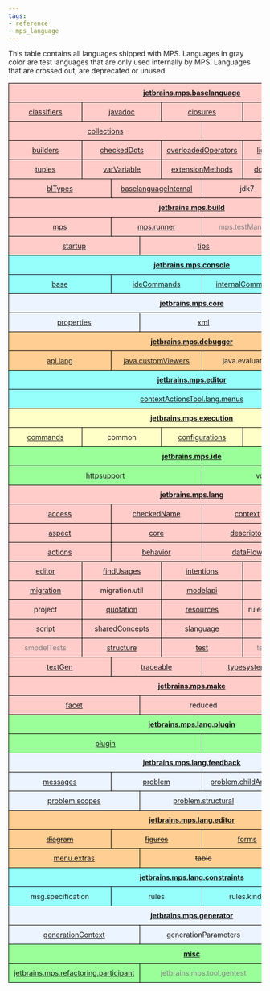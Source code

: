 ```yaml
---
tags:
- reference
- mps_language
---
```


This table contains all languages shipped with MPS. Languages in gray color are test languages that
are only used internally by MPS. Languages that are crossed out, are deprecated or unused.

<style type="text/css">
    
    .tg  {border-collapse:collapse;border-spacing:0; text-align:center}
    .header { font-weight:bold; text-decoration:underline }
    .tg td{border-color:black;border-style:solid;border-width:1px;font-size:14px;
      overflow:hidden;padding:10px 10px}
    .tg th{border-color:black;border-style:solid;border-width:1px;font-size:14px;
      overflow:hidden;padding:10px 10px;}
    .bg-green{background-color:#9aff99}
    .bg-red{background-color:#ffccc9}
    .bg-purple{background-color:#ffccc9}
    .bg-light-yellow{background-color:#ffffc7}
    .bg-yellow{background-color:#ffce93}
    .bg-gray{background-color:#ecf4ff}
    .bg-blue{background-color:#96fffb}
    .test { color: gray }
    table {
      table-layout: fixed ;
      width: 100% ;
    }

    td {
      width: 1.66666666667%;
    }
    </style>
<table class="tg">
<tbody>
  <tr>
    <td class="bg-red header" colspan="60">jetbrains.mps.baselanguage</td>
  </tr>
  <tr>
    <td class="bg-red" colspan="12"><a href="https://www.jetbrains.com/help/mps/base-language.html" target="_blank">classifiers</a></td>
    <td class="bg-red" colspan="12"><a href="http://127.0.0.1:63320/node?ref=r%3A35e808a0-0758-4b03-9053-4675a7ced44c%28jetbrains.mps.baseLanguage.closures.runtime%29%2F3812443517665722909" target="_blank">javadoc</a></td>
    <td class="bg-red" colspan="12"><a href="https://www.jetbrains.com/help/mps/closures.html" target="_blank">closures</a></td>
    <td class="bg-red" colspan="12"><a href="https://www.jetbrains.com/help/mps/testing-languages.html#unittestingwithbtestcase" target="_blank">unitTest</a></td>
    <td class="bg-red" colspan="12"><a href="https://www.jetbrains.com/help/mps/logging.html">logging</a></td>
  </tr>
  <tr>
    <td class="bg-red" colspan="30"><a href="https://www.jetbrains.com/help/mps/collections-language.html">collections</a></td>
    <td class="bg-red" colspan="30"><a href="https://www.jetbrains.com/help/mps/primitive-containers.html" target="_blank">collections.trove</a></td>
  </tr>
  <tr>
    <td class="bg-red" colspan="12"><a href="https://www.jetbrains.com/help/mps/builders.html" target="_blank">builders</a></td>
    <td class="bg-red" colspan="12"><a href="https://www.jetbrains.com/help/mps/other-languages.html#checkeddots" target="_blank">checkedDots</a></td>
    <td class="bg-red" colspan="12"><a href="https://www.jetbrains.com/help/mps/other-languages.html#overloadedoperators" target="_blank">overloadedOperators</a></td>
    <td class="bg-red" colspan="12"><a href="https://www.jetbrains.com/help/mps/lightweight-dsl.html" target="_blank">lightweightdsl</a></td>
    <td class="bg-red" colspan="12"><a href="https://www.jetbrains.com/help/mps/regexp-language.html" target="_blank">regexp</a></td>
  </tr>
  <tr>
    <td class="bg-red" colspan="12"><a href="https://www.jetbrains.com/help/mps/tuples.html" target="_blank">tuples</a></td>
    <td class="bg-red" colspan="12"><a href="../../languages/baselanguage/#var-variable" target="_blank">varVariable</a></td>
    <td class="bg-red" colspan="12"><a href="https://www.jetbrains.com/help/mps/type-extension-methods.html" target="_blank">extensionMethods</a></td>
    <td class="bg-red" colspan="12"><a href="http://mbeddr.com/mps-platform-docs/languages/double_dispatch/">doubleDispatch</a></td>
    <td class="bg-red" colspan="12"><a href="https://www.jetbrains.com/help/mps/other-languages.html#customconstructors" target="_blank">constructors</a></td>
  </tr>
  <tr>
    <td class="bg-red" colspan="15"><a href="https://www.jetbrains.com/help/mps/structure.html#properties">blTypes</a></td>
    <td class="bg-red" colspan="15"><a href="../../languages/baselanguage/#baselanguage-internal" target="_blank">baselanguageInternal</a></td>
    <td class="bg-red" colspan="15"><s>jdk7</s></td>
    <td class="bg-red" colspan="15"><s>jdk8</s></td>
  </tr>
  <tr>
    <td class="bg-purple header" colspan="60"><a href="https://www.jetbrains.com/help/mps/build-language.html" target="_blank">jetbrains.mps.build</a></td>
  </tr>
  <tr>
    <td class="bg-purple" colspan="15"><a href="https://www.jetbrains.com/help/mps/build-language.html#mpsplugin" target="_blank">mps</a></td>
    <td class="bg-purple" colspan="15"><a href="https://www.jetbrains.com/help/mps/build-language.html#mps-runnerplugin" target="_blank">mps.runner</a></td>
    <td class="bg-purple test" colspan="15">mps.testManifest</td>
    <td class="bg-purple" colspan="15"><a href="https://www.jetbrains.com/help/mps/build-language.html#moduletestingplugin" target="_blank">mps.tests</a></td>
  </tr>
  <tr>
    <td class="bg-purple" colspan="20"><a href="https://www.jetbrains.com/help/mps/migration-guide.html#mps20213_migration">startup</a></td>
    <td class="bg-purple" colspan="20"><a href="https://www.jetbrains.com/help/mps/building-standalone-ides-for-your-languages.html#:~:text=folder%20by%20default%3A-,the,-Tips%20%26%20Tricks%20language" target="_blank">tips</a></td>
    <td class="bg-purple" colspan="20">workflow</td>
  </tr>
  <tr>
    <td class="bg-blue header" colspan="60"><span style="font-style:normal"><a href="https://www.jetbrains.com/help/mps/mps-console.html" target="_blank">jetbrains.mps.console</a></span></td>
  </tr>
  <tr>
    <td class="bg-blue" colspan="15"><a href="https://www.jetbrains.com/help/mps/mps-console.html">base</a></td>
    <td class="bg-blue" colspan="15"><a href="https://www.jetbrains.com/help/mps/mps-console.html#consolecommands">ideCommands</a></td>
    <td class="bg-blue" colspan="15"><a href="https://www.jetbrains.com/help/mps/mps-console.html#consolecommands">internalCommands</a></td>
    <td class="bg-blue" colspan="15"><a href="https://www.jetbrains.com/help/mps/scripts.html">scripts</a></td>
  </tr>
  <tr>
    <td class="bg-gray header" colspan="60">jetbrains.mps.core</td>
  </tr>
  <tr>
    <td class="bg-gray" colspan="20"><a href="../../languages/baselanguage/#properties-file">properties</a></td>
    <td class="bg-gray" colspan="20"><a href="https://www.jetbrains.com/help/mps/xml-language.html" target="_blank">xml</a></td>
    <td class="bg-gray" colspan="20"><a href="../../languages/baselanguage/#sax-parser">xml.sax</a></td>

  </tr>
  <tr>
    <td class="bg-yellow header" colspan="60"><span style="font-weight:bold">jetbrains.mps.debugger</span></td>
  </tr>
  <tr>
    <td class="bg-yellow" colspan="15"><a href="https://www.jetbrains.com/help/mps/debugger.html#thefundamentals">api.lang</a></td>
    <td class="bg-yellow" colspan="15"><a href="https://www.jetbrains.com/help/mps/debugger.html#customviewers" target="_blank">java.customViewers</a></td>
    <td class="bg-yellow" colspan="15">java.evaluation</td>
    <td class="bg-yellow" colspan="15">java.privateMembers</td>
  </tr>
  <tr>
    <td class="bg-blue header" colspan="60">jetbrains.mps.editor</td>
  </tr>
  <tr>
    <td class="bg-blue" colspan="60"><a href="https://www.jetbrains.com/help/mps/context-actions-tool.html" target="_blank">contextActionsTool.lang.menus</a></td>
  </tr>
  <tr>
    <td class="bg-light-yellow header" colspan="60">jetbrains.mps.execution</td>
  </tr>
  <tr>
    <td class="bg-light-yellow" colspan="12"><a href="https://www.jetbrains.com/help/mps/run-configurations.html#commands" target="_blank">commands</a></td>
    <td class="bg-light-yellow" colspan="12">common</td>
    <td class="bg-light-yellow" colspan="12"><a href="https://www.jetbrains.com/help/mps/run-configurations.html#configurations" target="_blank"> configurations</a></td>
    <td class="bg-light-yellow" colspan="12"><a href="https://www.jetbrains.com/help/mps/run-configurations.html#settings" target="_blank">settings</a></td>
    <td class="bg-light-yellow" colspan="12"><a href="https://www.jetbrains.com/help/mps/run-configurations.html#runninganode,generatedintojavaclass">util</a></td>
  </tr>
  <tr>
    <td class="bg-green header" colspan="60">jetbrains.mps.ide</td>
  </tr>
  <tr>
    <td class="bg-green" colspan="30"><a href="https://www.jetbrains.com/help/mps/http-support-plugin.html" target="_blank">httpsupport</a></td>
    <td class="bg-green" colspan="30">vcs.modelmetadata</td>
  </tr>
  <tr>
    <td class="bg-red header" colspan="60">jetbrains.mps.lang</td>
  </tr>
  <tr>
    <td class="bg-red" colspan="15"><a href="https://www.jetbrains.com/help/mps/smodel-language.html#accesslanguage" target="_blank">access</a></td>
    <td class="bg-red" colspan="15"><a href="../../languages/baselanguage/#property-references">checkedName</a></td>
    <td class="bg-red" colspan="15"><a href="https://www.jetbrains.com/help/mps/feedback.html" target="_blank">context</a></td>
    <td class="bg-red" colspan="15">context.defs</td>
  </tr>
  <tr>
    <td class="bg-red" colspan="15"><a href="https://www.jetbrains.com/help/mps/custom-aspect.html" target="_blank">aspect</a></td>
    <td class="bg-red" colspan="15"><a href="https://www.jetbrains.com/help/mps/structure.html#conceptsandconceptinterfaces" target="_blank">core</a></td>
    <td class="bg-red" colspan="15"><a href="https://www.jetbrains.com/help/mps/custom-language-aspect-cookbook.html#languageruntime">descriptor</a></td>
    <td class="bg-red" colspan="15"><a href="https://www.jetbrains.com/help/mps/extension-support.html" target="_blank">extension</a></td>
  </tr>
  <tr>
    <td class="bg-red" colspan="15"><a href="https://www.jetbrains.com/help/mps/editor-actions.html" target="_blank">actions</a></td>
    <td class="bg-red" colspan="15"><a href="https://www.jetbrains.com/help/mps/behavior.html" target="_blank">behavior</a></td>
    <td class="bg-red" colspan="15"><a href="https://www.jetbrains.com/help/mps/data-flow.html" target="_blank">dataFlow</a></td>
    <td class="bg-red" colspan="15"><a href="https://www.jetbrains.com/help/mps/data-flow.html" target="_blank">dataFlow.analyzers</a></td>
  </tr>
  <tr>
    <td class="bg-red" colspan="12"><a href="https://www.jetbrains.com/help/mps/editor.html" target="_blank">editor</a></td>
    <td class="bg-red" colspan="12"><a href="https://www.jetbrains.com/help/mps/find-usages.html#finders">findUsages</a></td>
    <td class="bg-red" colspan="12"><a href="https://www.jetbrains.com/help/mps/mps-intentions.html" target="_blank">intentions</a></td>
    <td class="bg-red" colspan="12"><a href="https://www.jetbrains.com/help/mps/generator-cookbook.html#howtocopygeneratedoutput?" target="_blank">makeup</a></td>
    <td class="bg-red" colspan="12">messages</td>
  </tr>
  <tr>
    <td class="bg-red" colspan="12"><a href="https://www.jetbrains.com/help/mps/migrations.html" target="_blank">migration</a></td>
    <td class="bg-red" colspan="12">migration.util</td>
    <td class="bg-red" colspan="12"><a href="https://www.jetbrains.com/help/mps/smodel-language-queries.html" target="_blank">modelapi</a></td>
    <td class="bg-red" colspan="12"><a href="https://www.jetbrains.com/help/mps/pattern.html" target="_blank">pattern</a></td>
    <td class="bg-red" colspan="12"><a href="https://www.jetbrains.com/help/mps/mps-refactoring.html">refactoring</a></td>
  </tr>
  <tr>
    <td class="bg-red" colspan="12">project</td>
    <td class="bg-red" colspan="12"><a href="https://www.jetbrains.com/help/mps/quotations.html" target="_blank">quotation</a></td>
    <td class="bg-red" colspan="12"><a href="https://www.jetbrains.com/help/mps/icon-description.html">resources</a></td>
    <td class="bg-red" colspan="12">rulesAndMessages</td>
    <td class="bg-red" colspan="12"><a href="https://www.jetbrains.com/help/mps/scopes.html#inheritedscopes">scopes</a></td>
  </tr>
  <tr>
    <td class="bg-red" colspan="12"><a href="https://www.jetbrains.com/help/mps/migrations.html#defininglanguagemigrations" target="_blank">script</a></td>
    <td class="bg-red" colspan="12"><a href="https://www.jetbrains.com/help/mps/concept-functions.html" target="_blank">sharedConcepts</a></td>
    <td class="bg-red" colspan="12"><a href="https://www.jetbrains.com/help/mps/smodel-language-queries.html#aspectcollectioncast">slanguage</a></td>
    <td class="bg-red" colspan="12"><a href="https://www.jetbrains.com/help/mps/smodel-language-queries.html" target="_blank">smodel</a></td>
    <td class="bg-red" colspan="12"><a href="https://www.jetbrains.com/help/mps/smodel-query-language.html#smodel.querylanguage" target="_blank">smodel.query</a></td>
  </tr>
  <tr>
    <td class="bg-red test" colspan="12">smodelTests</td>
    <td class="bg-red" colspan="12"><a href="https://www.jetbrains.com/help/mps/structure.html" target="_blank">structure</a></td>
    <td class="bg-red" colspan="12"><a href="https://www.jetbrains.com/help/mps/testing-languages.html" target="_blank">test</a></td>
    <td class="bg-red test" colspan="12">test.generator</td>
    <td class="bg-red" colspan="12"><a href="https://www.jetbrains.com/help/mps/generic-placeholders-and-generic-comments.html#thetextlanguage" target="_blank">text</a></td>
  </tr>
  <tr>
    <td class="bg-red" colspan="15"><a href="https://www.jetbrains.com/help/mps/textgen.html" target="_blank">textGen</a></td>
    <td class="bg-red" colspan="15"><a href="https://www.jetbrains.com/help/mps/debugger.html#traceablenodes" target="_blank">traceable</a></td>
    <td class="bg-red" colspan="15"><a href="https://www.jetbrains.com/help/mps/typesystem.html" target="_blank">typesystem</a></td>
    <td class="bg-red" colspan="15">util.order</td>
  </tr>
  <tr>
    <td class="bg-purple header" colspan="60">jetbrains.mps.make</td>
  </tr>
  <tr>
    <td class="bg-purple" colspan="20"><a href="https://www.jetbrains.com/help/mps/howto-integrating-into-the-mps-make-framework.html#buildfacets" target="_blank">facet</a></td>
    <td class="bg-purple" colspan="20">reduced</td>
    <td class="bg-purple" colspan="20"><a href="https://www.jetbrains.com/help/mps/howto-integrating-into-the-mps-make-framework.html#buildfacets" target="_blank">script</a></td>
  </tr>
  <tr>
    <td class="bg-green header" colspan="60"><a href="https://www.jetbrains.com/help/mps/plugin.html" target="_blank">jetbrains.mps.lang.plugin</a></td>
  </tr>
  <tr>
    <td class="bg-green" colspan="30"><a href="https://www.jetbrains.com/help/mps/plugin.html" target="_blank">plugin</a></td>
    <td class="bg-green" colspan="30"><a href="https://www.jetbrains.com/help/mps/plugin.html" target="_blank">standalone</a></td>
  </tr>
  <tr>
    <td class="bg-gray header" colspan="60"><a href="https://www.jetbrains.com/help/mps/feedback.html" target="_blank">jetbrains.mps.lang.feedback</a></td>
  </tr>
  <tr>
    <td class="bg-gray" colspan="15"><a href="https://www.jetbrains.com/help/mps/feedback.html" target="_blank">messages</a></td>
    <td class="bg-gray" colspan="15"><a href="https://www.jetbrains.com/help/mps/feedback.html" target="_blank">problem</a></td>
    <td class="bg-gray" colspan="15"><a href="https://www.jetbrains.com/help/mps/feedback.html" target="_blank">problem.childAndProp</a></td>
    <td class="bg-gray" colspan="15"><a href="https://www.jetbrains.com/help/mps/feedback.html" target="_blank">problem.failingRule</a></td>
  </tr>
  <tr>
    <td class="bg-gray" colspan="20"><a href="https://www.jetbrains.com/help/mps/feedback.html" target="_blank">problem.scopes</a></td>
    <td class="bg-gray" colspan="20"><a href="https://www.jetbrains.com/help/mps/feedback.html" target="_blank">problem.structural</a></td>
    <td class="bg-gray" colspan="20"><a href="https://www.jetbrains.com/help/mps/feedback.html" target="_blank">skeleton</a></td>
  </tr>
  <tr>
    <td class="bg-yellow header" colspan="60">jetbrains.mps.lang.editor</td>
  </tr>
  <tr>
    <td class="bg-yellow" colspan="15"><a href="https://www.jetbrains.com/help/mps/diagramming-editor.html" target="_blank"><s>diagram</s></a></td>
    <td class="bg-yellow" colspan="15"><a href="https://www.jetbrains.com/help/mps/diagramming-editor.html"><s>figures</s></a></td>
    <td class="bg-yellow" colspan="15"><a href="../../languages/baselanguage/#forms-checkbox">forms</a></td>
    <td class="bg-yellow" colspan="15"><a href="../../languages/baselanguage/#image-generation-for-nodes">imageGen</a></td>
  </tr>
  <tr>
    <td class="bg-yellow" colspan="20"><a href="https://www.jetbrains.com/help/mps/transformation-menu-language.html#menuparts" target="_blank">menu.extras</a></td>
    <td class="bg-yellow" colspan="20"><s>table</s></td>
    <td class="bg-yellow" colspan="20"><a href="https://www.jetbrains.com/help/mps/editor.html#tooltipcell" target="_blank">tooltips</a></td>
  </tr>
  <tr>
    <td class="bg-blue header" colspan="60"><a href="https://www.jetbrains.com/help/mps/constraints.html" target="_blank">jetbrains.mps.lang.constraints</a></td>
  </tr>
  <tr>
    <td class="bg-blue" colspan="15">msg.specification</td>
    <td class="bg-blue" colspan="15">rules</td>
    <td class="bg-blue" colspan="15">rules.kinds</td>
    <td class="bg-blue" colspan="15">rules.skeleton</td>
  </tr>
  <tr>
    <td class="bg-gray header" colspan="60"><a href="https://www.jetbrains.com/help/mps/mps-generator.html">jetbrains.mps.generator</a></td>
  </tr>
  <tr>
    <td class="bg-gray" colspan="20"><a href="https://www.jetbrains.com/help/mps/generator-cookbook.html" target="_blank">generationContext</a></td>
    <td class="bg-gray" colspan="20"><s>generationParameters</s></td>
    <td class="bg-gray" colspan="20"><a href="https://www.jetbrains.com/help/mps/generation-plan.html#verifyingthegenerationplan" target="_blank">plan</a></td>
  </tr>
  <tr>
    <td class="bg-green header" colspan="60">misc</td>
  </tr>
  <tr>
    <td class="bg-green" colspan="20"><a href="https://www.jetbrains.com/help/mps/mps-refactoring.html" target="blank">jetbrains.mps.refactoring.participant</a></td>
    <td class="bg-green test" colspan="20">jetbrains.mps.tool.gentest</td>
    <td class="bg-green" colspan="20"><a href="https://www.jetbrains.com/help/mps/mergehints.html" target="_blank">jetbrains.mps.vcs.mergehints</a></td>
  </tr>
</tbody>
</table>